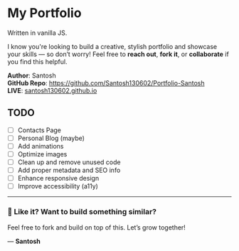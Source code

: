 # My Portfolio #

Written in vanilla JS.

I know you're looking to build a creative, stylish portfolio and showcase your skills — so don’t worry! Feel free to **reach out**, **fork it**, or **collaborate** if you find this helpful.

**Author**: Santosh  
**GitHub Repo**: https://github.com/Santosh130602/Portfolio-Santosh  
**LIVE**: [santosh130602.github.io](https://portfolio-santosh-nu.vercel.app/)

## TODO ##
- [ ] Contacts Page
- [ ] Personal Blog (maybe)
- [ ] Add animations
- [ ] Optimize images
- [ ] Clean up and remove unused code
- [ ] Add proper metadata and SEO info
- [ ] Enhance responsive design
- [ ] Improve accessibility (a11y)

---

### 🙌 Like it? Want to build something similar?  
Feel free to fork and build on top of this. Let’s grow together!

— **Santosh**
